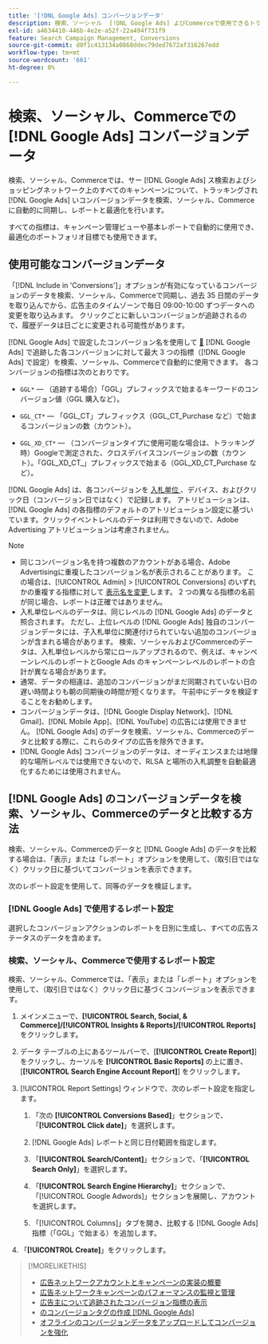 ```yaml
---
title: '[!DNL Google Ads] コンバージョンデータ'
description: 検索、ソーシャル  [!DNL Google Ads] よびCommerceで使用できるトラッキング対象コンバージョンデータのタイプについて説明します。
exl-id: a4634410-446b-4e2e-a52f-22a494f731f9
feature: Search Campaign Management, Conversions
source-git-commit: d0f1c413134a0868ddec79ded7672af316267edd
workflow-type: tm+mt
source-wordcount: '661'
ht-degree: 0%

---
```


# 検索、ソーシャル、Commerceでの [!DNL Google Ads] コンバージョンデータ

検索、ソーシャル、Commerceでは、サー [!DNL Google Ads] ス検索およびショッピングネットワーク上のすべてのキャンペーンについて、トラッキングされ [!DNL Google Ads] いコンバージョンデータを検索、ソーシャル、Commerceに自動的に同期し、レポートと最適化を行います。

すべての指標は、キャンペーン管理ビューや基本レポートで自動的に使用でき、最適化のポートフォリオ目標でも使用できます。

## 使用可能なコンバージョンデータ

「[!DNL Include in 'Conversions']」オプションが有効になっているコンバージョンのデータを検索、ソーシャル、Commerceで同期し、過去 35 日間のデータを取り込んでから、広告主のタイムゾーンで毎日 09:00-10:00 ずつデータへの変更を取り込みます。 クリックごとに新しいコンバージョンが追跡されるので、履歴データは日ごとに変更される可能性があります。

[!DNL Google Ads] で設定したコンバージョン名を使用して [&#128279;](https://support.google.com/google-ads/answer/4677036) [!DNL Google Ads] で追跡した各コンバージョンに対して最大 3 つの指標（[!DNL Google Ads] で設定）を検索、ソーシャル、Commerceで自動的に使用できます。 各コンバージョンの指標は次のとおりです。

<!--

* `<conversion-name>` &mdash; (When you track it) The conversion value for the keyword, beginning with the "GGL" prefix (such as GGL Purchase).

`CT_<conversion-name>` &mdash; The number (count) of conversions, beginning with the "GGL_CT" prefix (such as GGL_CT_Purchase).

* `XD_<conversion-name>` &mdash; (When available for the conversion type, when you track them) The number (count) of cross-device conversions, as measured by Google, beginning with the "GGL_XD_CT_" prefix (such as GGL_XD_CT_Purchase).

-->

* `GGL*` — （追跡する場合）「GGL」プレフィックスで始まるキーワードのコンバージョン値（GGL 購入など）。

* `GGL_CT*` — 「GGL_CT」プレフィックス（GGL_CT_Purchase など）で始まるコンバージョンの数（カウント）。

* `GGL_XD_CT*` — （コンバージョンタイプに使用可能な場合は、トラッキング時）Googleで測定された、クロスデバイスコンバージョンの数（カウント）。「GGL_XD_CT_」プレフィックスで始まる（GGL_XD_CT_Purchase など）。

[!DNL Google Ads] は、各コンバージョンを [ 入札単位 ](/help/search-social-commerce/glossary.md#a-b)、デバイス、およびクリック日（コンバージョン日ではなく）で記録します。 アトリビューションは、[!DNL Google Ads] の各指標のデフォルトのアトリビューション設定に基づいています。クリックイベントレベルのデータは利用できないので、Adobe Advertising アトリビューションは考慮されません。

>[!NOTE]
>
>* 同じコンバージョン名を持つ複数のアカウントがある場合、Adobe Advertisingに重複したコンバージョン名が表示されることがあります。 この場合は、[!UICONTROL Admin] > [!UICONTROL Conversions] のいずれかの重複する指標に対して [ 表示名を変更 ](/help/search-social-commerce/admin/conversion-metrics/conversion-metric-edit-display-name.md) します。 2 つの異なる指標の名前が同じ場合、レポートは正確ではありません。
>* 入札単位レベルのデータは、同じレベルの [!DNL Google Ads] のデータと照合されます。 ただし、上位レベルの [!DNL Google Ads] 独自のコンバージョンデータには、子入札単位に関連付けられていない追加のコンバージョンが含まれる場合があります。 検索、ソーシャルおよびCommerceのデータは、入札単位レベルから常にロールアップされるので、例えば、キャンペーンレベルのレポートとGoogle Ads のキャンペーンレベルのレポートの合計が異なる場合があります。
>* 通常、データの相違は、追加のコンバージョンがまだ同期されていない日の遅い時間よりも朝の同期後の時間が短くなります。 午前中にデータを検証することをお勧めします。
>* コンバージョンデータは、[!DNL Google Display Network]、[!DNL Gmail]、[!DNL Mobile App]、[!DNL YouTube] の広告には使用できません。 [!DNL Google Ads] のデータを検索、ソーシャル、Commerceのデータと比較する際に、これらのタイプの広告を除外できます。
>* [!DNL Google Ads] コンバージョンのデータは、オーディエンスまたは地理的な場所レベルでは使用できないので、RLSA と場所の入札調整を自動最適化するためには使用されません。

## [!DNL Google Ads] のコンバージョンデータを検索、ソーシャル、Commerceのデータと比較する方法

検索、ソーシャル、Commerceのデータと [!DNL Google Ads] のデータを比較する場合は、「表示」または「レポート」オプションを使用して、（取引日ではなく）クリック日に基づいてコンバージョンを表示できます。

次のレポート設定を使用して、同等のデータを検証します。

### [!DNL Google Ads] で使用するレポート設定

選択したコンバージョンアクションのレポートを日別に生成し、すべての広告ステータスのデータを含めます。

<!-- 

1. In the main toolbar, select **[!DNL Reports] > [!DNL Report]**.

1. Select **[!DNL + Custom] > [!DNL Table]**.

1. From the left pane, specify the rows and columns in the report:
   
   1. Search for the **[!DNL Day]** field and it drag to the [!DNL Row] section.

   1. Search for the **[!DNL All conv].** field and it drag to the [!DNL Column] section.

   1. Search for the **[!DNL Conversion action]** field and it drag to the [!DNL Column] section.

1. In the report settings toolbar, select **[!DNL Filter] > [!DNL Ad status]**, and then select all boxes.

1. In the report settings toolbar, select **[!DNL Download] > [!DNL Excel .csv]**.

-->

### 検索、ソーシャル、Commerceで使用するレポート設定

検索、ソーシャル、Commerceでは、「表示」または「レポート」オプションを使用して、（取引日ではなく）クリック日に基づくコンバージョンを表示できます。

1. メインメニューで、**[!UICONTROL Search, Social, & Commerce]/[!UICONTROL Insights & Reports]/[!UICONTROL Reports]** をクリックします。

1. データ テーブルの上にあるツールバーで、[**[!UICONTROL Create Report]**] をクリックし、カーソルを **[!UICONTROL Basic Reports]** の上に置き、[**[!UICONTROL Search Engine Account Report]**] をクリックします。

1. [!UICONTROL Report Settings] ウィンドウで、次のレポート設定を指定します。

   1. 「次の **[!UICONTROL Conversions Based]**」セクションで、「**[!UICONTROL Click date]**」を選択します。

   1. [!DNL Google Ads] レポートと同じ日付範囲を指定します。

   1. 「**[!UICONTROL Search/Content]**」セクションで、「**[!UICONTROL Search Only]**」を選択します。

   1. 「**[!UICONTROL Search Engine Hierarchy]**」セクションで、「[!UICONTROL Google Adwords]」セクションを展開し、アカウントを選択します。

   1. 「[!UICONTROL Columns]」タブを開き、比較する [!DNL Google Ads] 指標（「GGL」で始まる）を追加します。

1. 「**[!UICONTROL Create]**」をクリックします。

>[!MORELIKETHIS]
>
>* [ 広告ネットワークアカウントとキャンペーンの実装の概要 ](campaign-implemention-overview.md)
>* [ 広告ネットワークキャンペーンのパフォーマンスの監視と管理 ](monitor-performance-campaigns.md)
>* [ 広告主について追跡されたコンバージョン指標の表示 ](/help/search-social-commerce/admin/conversion-metrics/conversion-metric-view-tracked.md)
>* [ のコンバージョンタグの作成  [!DNL Google Ads]](/help/search-social-commerce/admin/conversion-metrics/conversion-tag-google.md)
>* [ オフラインのコンバージョンデータをアップロードしてコンバージョンを強化 ](/help/search-social-commerce/admin/conversion-metrics/upload-data-offline-conversions.md)
